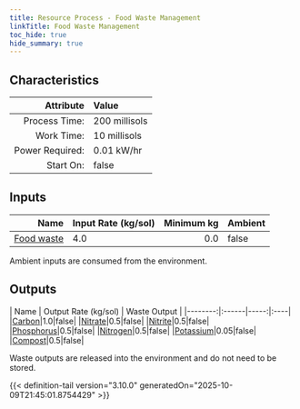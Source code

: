 ```yaml
---
title: Resource Process - Food Waste Management
linkTitle: Food Waste Management
toc_hide: true
hide_summary: true
---
```

<!-- This is generated by the MarsSim HelpGenertor, do not edit. -->

## Characteristics

| Attribute      | Value |
|--------:|:------|
|Process Time:|200 millisols|
|Work Time:|10 millisols|
|Power Required:|0.01 kW/hr|
|Start On:|false|

## Inputs
| Name      | Input Rate (kg/sol) | Minimum kg | Ambient |
|--------:|:------|-----:|:----|
|[Food waste](/docs/definitions/resource/food-waste)|4.0|0.0|false|

Ambient inputs are consumed from the environment.

## Outputs
| Name      | Output Rate (kg/sol) | Waste Output |
|--------:|:------|-----:|:----|
|[Carbon](/docs/definitions/resource/carbon)|1.0|false|
|[Nitrate](/docs/definitions/resource/nitrate)|0.5|false|
|[Nitrite](/docs/definitions/resource/nitrite)|0.5|false|
|[Phosphorus](/docs/definitions/resource/phosphorus)|0.5|false|
|[Nitrogen](/docs/definitions/resource/nitrogen)|0.5|false|
|[Potassium](/docs/definitions/resource/potassium)|0.05|false|
|[Compost](/docs/definitions/resource/compost)|0.5|false|

Waste outputs are released into the environment and do not need to be stored.


{{< definition-tail version="3.10.0" generatedOn="2025-10-09T21:45:01.8754429" >}}



